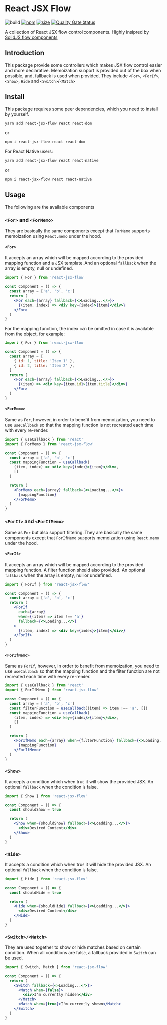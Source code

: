 # React JSX Flow

![build](https://github.com/ismailcherri/react-jsx-flow/actions/workflows/ci.yml/badge.svg)
[![npm](https://img.shields.io/npm/v/react-jsx-flow)](https://www.npmjs.com/package/react-jsx-flow)
[![size](https://img.shields.io/bundlephobia/minzip/react-jsx-flow)](https://bundlephobia.com/result?p=react-jsx-flow)
[![Quality Gate Status](https://sonarcloud.io/api/project_badges/measure?project=ismailcherri_react-jsx-flow&metric=alert_status)](https://sonarcloud.io/summary/new_code?id=ismailcherri_react-jsx-flow)

A collection of React JSX flow control components. Highly insipred by [SolidJS flow components](https://github.com/solidjs/solid/blob/main/packages/solid/src/render/flow.ts)

## Introduction

This package provide some controllers which makes JSX flow control easier and more declarative. Memoization support is provided out of the box when possible, and, fallback is used when provided.
They include `<For>`, `<ForIf>`, `<Show>`, `Hide` and `<Switch>`/`<Match>`

## Install

This package requires some peer dependencies, which you need to install by yourself.

```bash
yarn add react-jsx-flow react react-dom
```

or

```bash
npm i react-jsx-flow react react-dom
```

For React Native users:

```bash
yarn add react-jsx-flow react react-native
```

or

```bash
npm i react-jsx-flow react react-native
```

## Usage

The following are the available components

### `<For>` and `<ForMemo>`

They are basically the same components except that `ForMemo` supports memoization using `React.memo` under the hood.

#### `<For>`

It accepts an array which will be mapped according to the provided mapping function and a JSX template. And an optional `fallback` when the array is empty, null or undefined.

```jsx
import { For } from 'react-jsx-flow'

const Component = () => {
  const array = ['a', 'b', 'c']
  return (
    <For each={array} fallback={<>Loading...</>}>
      {(item, index) => <div key={index}>{item}</div>}
    </For>
  )
}
```

For the mapping function, the index can be omitted in case it is available from the object, for example:

```jsx
import { For } from 'react-jsx-flow'

const Component = () => {
  const array = [
    { id: 1, title: 'Item 1' },
    { id: 2, title: 'Item 2' },
  ]
  return (
    <For each={array} fallback={<>Loading...</>}>
      {(item) => <div key={item.id}>{item.title}</div>}
    </For>
  )
}
```

#### `<ForMemo>`

Same as `For`, however, in order to benefit from memoization, you need to use `useCallback` so that the mapping function is not recreated each time with every re-render.

```jsx
import { useCallback } from 'react'
import { ForMemo } from 'react-jsx-flow'

const Component = () => {
  const array = ['a', 'b', 'c']
  const mappingFunction = useCallback(
    (item, index) => <div key={index}>{item}</div>,
    []
  )

  return (
    <ForMemo each={array} fallback={<>Loading...</>}>
      {mappingFunction}
    </ForMemo>
  )
}
```

### `<ForIf>` and `<ForIfMemo>`

Same as `For` but also support filtering.
They are basically the same components except that `ForIfMemo` supports memoization using `React.memo` under the hood.

#### `<ForIf>`

It accepts an array which will be mapped according to the provided mapping function. A filter function should also provided.
An optional `fallback` when the array is empty, null or undefined.

```jsx
import { ForIf } from 'react-jsx-flow'

const Component = () => {
  const array = ['a', 'b', 'c']
  return (
    <ForIf
      each={array}
      when={(item) => item !== 'a'}
      fallback={<>Loading...</>}
    >
      {(item, index) => <div key={index}>{item}</div>}
    </ForIf>
  )
}
```

#### `<ForIfMemo>`

Same as `ForIf`, however, in order to benefit from memoization, you need to use `useCallback` so that the mapping function and the filter function are not recreated each time with every re-render.

```jsx
import { useCallback } from 'react'
import { ForIfMemo } from 'react-jsx-flow'

const Component = () => {
  const array = ['a', 'b', 'c']
  const filterFunction = useCallback((item) => item !== 'a', [])
  const mappingFunction = useCallback(
    (item, index) => <div key={index}>{item}</div>,
    []
  )

  return (
    <ForIfMemo each={array} when={filterFunction} fallback={<>Loading...</>}>
      {mappingFunction}
    </ForIfMemo>
  )
}
```

### `<Show>`

It accepts a condition which when true it will show the provided JSX. An optional `fallback` when the condition is false.

```jsx
import { Show } from 'react-jsx-flow'

const Component = () => {
  const shouldShow = true

  return (
    <Show when={shouldShow} fallback={<>Loadding...</>}>
      <div>Desired Content</div>
    </Show>
  )
}
```

### `<Hide>`

It accepts a condition which when true it will hide the provided JSX. An optional `fallback` when the condition is false.

```jsx
import { Hide } from 'react-jsx-flow'

const Component = () => {
  const shouldHide = true

  return (
    <Hide when={shouldHide} fallback={<>Loadding...</>}>
      <div>Desired Content</div>
    </Hide>
  )
}
```

### `<Switch>/<Match>`

They are used together to show or hide matches based on certain condition. When all conditions are false, a fallback provided in `Switch` can be used.

```jsx
import { Switch, Match } from 'react-jsx-flow'

const Component = () => {
  return (
    <Switch fallback={<>Loading...</>}>
      <Match when={false}>
        <div>I'm currently hidden</div>
      </Match>
      <Match when={true}>I'm currently shown</Match>
    </Switch>
  )
}
```
